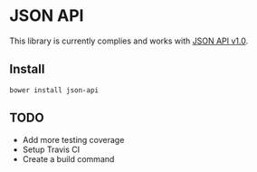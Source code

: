 # JSON API

This library is currently complies and works with [JSON API v1.0](http://jsonapi.org/format/). 

## Install
`bower install json-api`

## TODO
- Add more testing coverage
- Setup Travis CI
- Create a build command